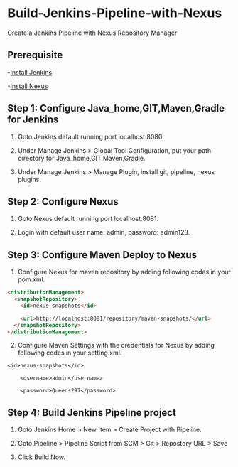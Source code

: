# Build-Jenkins-Pipeline-with-Nexus

Create a Jenkins Pipeline with Nexus Repository Manager

## Prerequisite

-[Install Jenkins](https://jenkins.io/doc/book/installing/)

-[Install Nexus](https://help.sonatype.com/repomanager3/download)

## Step 1: Configure Java_home,GIT,Maven,Gradle for Jenkins

1. Goto Jenkins default running port localhost:8080.

2. Under Manage Jenkins > Global Tool Configuration, put your path directory for Java_home,GIT,Maven,Gradle.

3. Under Manage Jenkins > Manage Plugin, install git, pipeline, nexus plugins.

## Step 2: Configure Nexus

1. Goto Nexus default running port localhost:8081.

2. Login with default user name: admin, password: admin123.

## Step 3: Configure Maven Deploy to Nexus

1.  Configure Nexus for maven repository by adding following codes in your pom.xml.

```html
<distributionManagement>
  <snapshotRepository>
    <id>nexus-snapshots</id>

    <url>http://localhost:8081/repository/maven-snapshots/</url>
  </snapshotRepository>
</distributionManagement>
```

2.  Configure Maven Settings with the credentials for Nexus by adding following codes in your setting.xml.

<server>

    <id>nexus-snapshots</id>

        <username>admin</username>

        <password>Queens297</password>

</server>

## Step 4: Build Jenkins Pipeline project

1. Goto Jenkins Home > New Item > Create Project with Pipeline.

2. Goto Pipeline > Pipeline Script from SCM > Git > Repostory URL > Save

3. Click Build Now.
